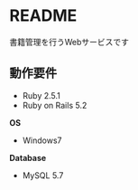 # README

書籍管理を行うWebサービスです

## 動作要件
* Ruby 2.5.1
* Ruby on Rails 5.2

**OS**
* Windows7 

**Database**
* MySQL 5.7
